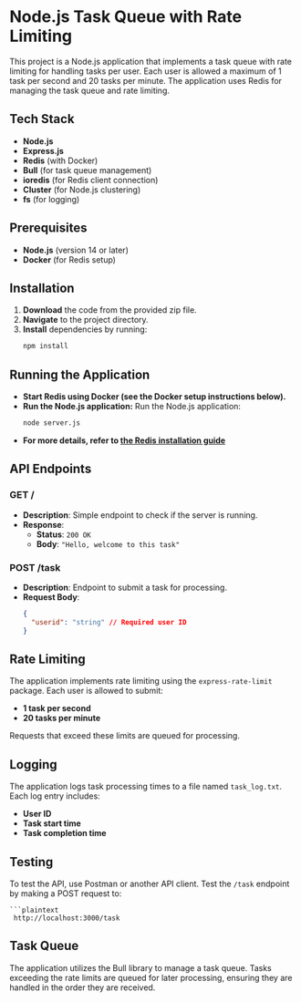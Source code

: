 # Node.js Task Queue with Rate Limiting

This project is a Node.js application that implements a task queue with rate limiting for handling tasks per user. Each user is allowed a maximum of 1 task per second and 20 tasks per minute. The application uses Redis for managing the task queue and rate limiting.

## Tech Stack

- **Node.js**
- **Express.js**
- **Redis** (with Docker)
- **Bull** (for task queue management)
- **ioredis** (for Redis client connection)
- **Cluster** (for Node.js clustering)
- **fs** (for logging)

## Prerequisites

- **Node.js** (version 14 or later)
- **Docker** (for Redis setup)

## Installation

1. **Download** the code from the provided zip file.
2. **Navigate** to the project directory.
3. **Install** dependencies by running:
   ```bash
   npm install

## Running the Application

- **Start Redis using Docker (see the Docker setup instructions below).**
- **Run the Node.js application:**
    Run the Node.js application:
  ```bash
  node server.js

- **For more details, refer to [the Redis installation guide](https://redis.io/docs/latest/operate/oss_and_stack/install/install-stack/)**

## API Endpoints

### GET /

- **Description**: Simple endpoint to check if the server is running.
- **Response**:
  - **Status**: `200 OK`
  - **Body**: `"Hello, welcome to this task"`

### POST /task

- **Description**: Endpoint to submit a task for processing.
- **Request Body**:
  ```json
  {
    "userid": "string" // Required user ID
  }

## Rate Limiting

The application implements rate limiting using the `express-rate-limit` package. Each user is allowed to submit:

- **1 task per second**
- **20 tasks per minute**

Requests that exceed these limits are queued for processing.

## Logging

The application logs task processing times to a file named `task_log.txt`. Each log entry includes:

- **User ID**
- **Task start time**
- **Task completion time**

## Testing

To test the API, use Postman or another API client. Test the `/task` endpoint by making a POST request to:

    ```plaintext
     http://localhost:3000/task


## Task Queue

The application utilizes the Bull library to manage a task queue. Tasks exceeding the rate limits are queued for later processing, ensuring they are handled in the order they are received.

  

  

